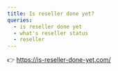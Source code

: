 ```yaml
---
title: Is reseller done yet?
queries:
  - is reseller done yet
  - what's reseller status
  - reseller
---
```


👉 https://is-reseller-done-yet.com/

